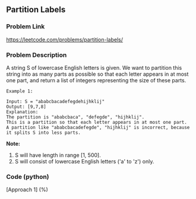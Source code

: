 ## Partition Labels

### Problem Link

https://leetcode.com/problems/partition-labels/

### Problem Description 

A string S of lowercase English letters is given. We want to partition this string into as many parts as possible so that each letter appears in at most one part, and return a list of integers representing the size of these parts.

```
Example 1:

Input: S = "ababcbacadefegdehijhklij"
Output: [9,7,8]
Explanation:
The partition is "ababcbaca", "defegde", "hijhklij".
This is a partition so that each letter appears in at most one part.
A partition like "ababcbacadefegde", "hijhklij" is incorrect, because it splits S into less parts.

```

**Note:**

1. S will have length in range [1, 500].
2. S will consist of lowercase English letters ('a' to 'z') only.

### Code (python)

[Approach 1] (%) 

```python

```